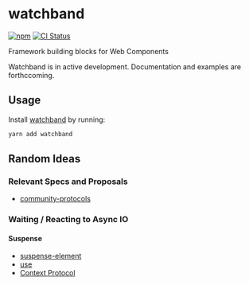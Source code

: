 # watchband
[![npm](https://img.shields.io/npm/v/watchband.svg)](https://www.npmjs.com/package/watchband)
[![CI Status](https://github.com/vinsonchuong/watchband/workflows/CI/badge.svg)](https://github.com/vinsonchuong/watchband/actions?query=workflow%3ACI)

Framework building blocks for Web Components

Watchband is in active development. Documentation and examples are forthccoming.

## Usage
Install [watchband](https://www.npmjs.com/package/watchband)
by running:

```sh
yarn add watchband
```

## Random Ideas

### Relevant Specs and Proposals

- [community-protocols](https://github.com/webcomponents-cg/community-protocols)

### Waiting / Reacting to Async IO

#### Suspense

- [suspense-element](https://github.com/jorenbroekema/suspense-element)
- [use](https://react.dev/reference/react/use)
- [Context Protocol](https://github.com/webcomponents-cg/community-protocols/blob/main/proposals/context.md)
